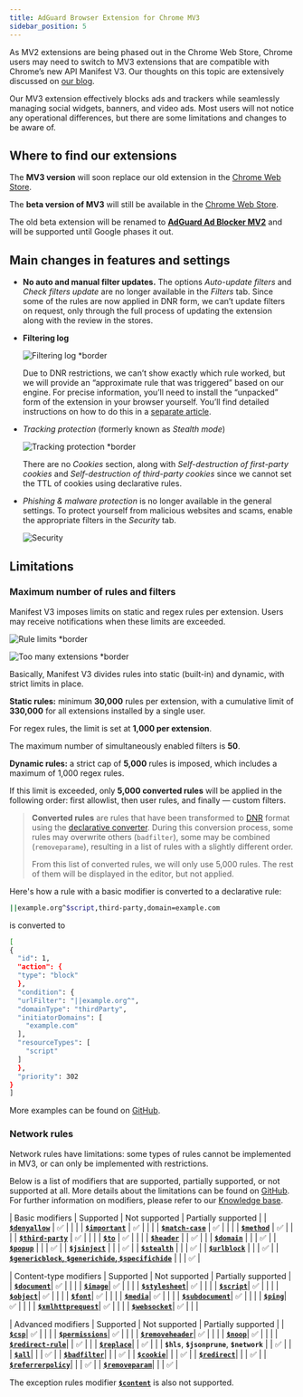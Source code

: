 ```yaml
---
title: AdGuard Browser Extension for Chrome MV3
sidebar_position: 5
---
```


As MV2 extensions are being phased out in the Chrome Web Store, Chrome users may need to switch to MV3 extensions that are compatible with Chrome’s new API Manifest V3. Our thoughts on this topic are extensively discussed on [our blog](https://adguard.com/en/blog/tag/manifest-v3.html).

Our MV3 extension effectively blocks ads and trackers while seamlessly managing social widgets, banners, and video ads. Most users will not notice any operational differences, but there are some limitations and changes to be aware of.

## Where to find our extensions

The **MV3 version** will soon replace our old extension in the [Chrome Web Store](https://chromewebstore.google.com/detail/adguard-adblocker/bgnkhhnnamicmpeenaelnjfhikgbkllg).

The **beta version of MV3** will still be available in the [Chrome Web Store](https://chromewebstore.google.com/detail/adguard-adblocker-mv3-exp/apjcbfpjihpedihablmalmbbhjpklbdf).

The old beta extension will be renamed to [**AdGuard Ad Blocker MV2**](https://chromewebstore.google.com/detail/adguard-adblocker-beta/gfggjaccafhcbfogfkogggoepomehbjl) and will be supported until Google phases it out.

## Main changes in features and settings

- **No auto and manual filter updates.** The options *Auto-update filters* and *Check filters update* are no longer available in the *Filters* tab. Since some of the rules are now applied in DNR form, we can’t update filters on request, only through the full process of updating the extension along with the review in the stores.

- **Filtering log**

  ![Filtering log *border](https://cdn.adtidy.org/content/blog/mv3/new/log.png)

  Due to DNR restrictions, we can’t show exactly which rule worked, but we will provide an “approximate rule that was triggered” based on our engine. For precise information, you’ll need to install the “unpacked” form of the extension in your browser yourself. You’ll find detailed instructions on how to do this in a [separate article](adguard-browser-extension/solving-problems/debug-rules).

- *Tracking protection* (formerly known as *Stealth mode*)

  ![Tracking protection *border](https://cdn.adtidy.org/content/blog/mv3/new/tracking_screen.png)

  There are no *Cookies* section, along with *Self-destruction of first-party cookies* and *Self-destruction of third-party cookies* since we cannot set the TTL of cookies using declarative rules.

- *Phishing & malware protection* is no longer available in the general settings. To protect yourself from malicious websites and scams, enable the appropriate filters in the *Security* tab.

  ![Security](https://cdn.adtidy.org/content/blog/mv3/new/security.png)

## Limitations

### Maximum number of rules and filters

Manifest V3 imposes limits on static and regex rules per extension. Users may receive notifications when these limits are exceeded.

![Rule limits *border](https://cdn.adtidy.org/content/blog/new/rulelimits.png)

![Too many extensions *border](https://cdn.adtidy.org/content/blog/new/other_extension.png)

Basically, Manifest V3 divides rules into static (built-in) and dynamic, with strict limits in place.

**Static rules:** minimum **30,000** rules per extension, with a cumulative limit of **330,000** for all extensions installed by a single user.

For regex rules, the limit is set at **1,000 per extension**.

The maximum number of simultaneously enabled filters is **50**.

**Dynamic rules:** a strict cap of **5,000** rules is imposed, which includes a maximum of 1,000 regex rules.

  If this limit is exceeded, only **5,000 converted rules** will be applied in the following order: first allowlist, then user rules, and finally — custom filters.

> **Converted rules** are rules that have been transformed to [DNR](https://developer.chrome.com/docs/extensions/reference/api/declarativeNetRequest#build-rules) format using the [declarative converter](https://github.com/AdguardTeam/tsurlfilter/tree/master/packages/tsurlfilter/src/rules/declarative-converter). During this conversion process, some rules may overwrite others (`badfilter`), some may be combined (`removeparame`), resulting in a list of rules with a slightly different order.
>
> From this list of converted rules, we will only use 5,000 rules. The rest of them will be displayed in the editor, but not applied.

 Here's how a rule with a basic modifier is converted to a declarative rule:

  ```bash
  ||example.org^$script,third-party,domain=example.com
  ```

  is converted to

  ```bash
  [
  {
    "id": 1,
    "action": {
    "type": "block"
    },
    "condition": {
    "urlFilter": "||example.org^",
    "domainType": "thirdParty",
    "initiatorDomains": [
      "example.com"
    ],
    "resourceTypes": [
      "script"
    ]
    },
    "priority": 302
  }
  ]
  ```

  More examples can be found on [GitHub](https://github.com/AdguardTeam/tsurlfilter/tree/release/v3.1/packages/tsurlfilter/src/rules/declarative-converter#basic-examples).

### Network rules

Network rules have limitations: some types of rules cannot be implemented in MV3, or can only be implemented with restrictions.

Below is a list of modifiers that are supported, partially supported, or not supported at all. More details about the limitations can be found on [GitHub](https://github.com/AdguardTeam/tsurlfilter/tree/release/v3.1/packages/tsurlfilter/src/rules/declarative-converter). For further information on modifiers, please refer to our [Knowledge base](/general/ad-filtering/create-own-filters/#basic-rules-basic-modifiers).

  | Basic modifiers | Supported | Not supported | Partially supported |
  | [**`$denyallow`**](https://github.com/AdguardTeam/tsurlfilter/tree/release/v2.3-for-5.0/packages/tsurlfilter/src/rules/declarative-converter#basic_modifiers__$denyallow) | ✅ |   |   |
  | [**`$important`**](https://github.com/AdguardTeam/tsurlfilter/tree/release/v2.3-for-5.0/packages/tsurlfilter/src/rules/declarative-converter#basic_modifiers__$important) | ✅ |   |   |
  | [**`$match-case`**](https://github.com/AdguardTeam/tsurlfilter/tree/release/v2.3-for-5.0/packages/tsurlfilter/src/rules/declarative-converter#basic_modifiers__$match-case) | ✅ |   |   |
  | [**`$method`**](https://github.com/AdguardTeam/tsurlfilter/tree/release/v2.3-for-5.0/packages/tsurlfilter/src/rules/declarative-converter#method) | ✅ |   |   |
  | [**`$third-party`**](https://github.com/AdguardTeam/tsurlfilter/tree/master/packages/tsurlfilter/src/rules/declarative-converter#basic_modifiers__$third-party) | ✅ |   |   |
  | [**`$to`**](https://github.com/AdguardTeam/tsurlfilter/tree/master/packages/tsurlfilter/src/rules/declarative-converter#to) | ✅ |   |   |
  | [**`$header`**](https://github.com/AdguardTeam/tsurlfilter/tree/release/v2.3-for-5.0/packages/tsurlfilter/src/rules/declarative-converter#basic_modifiers__$header) |  | ✅  |   |
  | [**`$domain`**](https://github.com/AdguardTeam/tsurlfilter/tree/release/v2.3-for-5.0/packages/tsurlfilter/src/rules/declarative-converter#basic_modifiers__$domain) |  |   | ✅ |
  | [**`$popup`**](https://github.com/AdguardTeam/tsurlfilter/tree/master/packages/tsurlfilter/src/rules/declarative-converter#basic_modifiers__$popup) |  |   | ✅ |
  | [**`$jsinject`**](https://github.com/AdguardTeam/tsurlfilter/tree/master/packages/tsurlfilter/src/rules/declarative-converter#exception_rules_modifiers__$jsinject) |  |   | ✅ |
  | [**`$stealth`**](https://github.com/AdguardTeam/tsurlfilter/tree/master/packages/tsurlfilter/src/rules/declarative-converter#exception_rules_modifiers__$stealth) |  |   | ✅ |
  | [**`$urlblock`**](https://github.com/AdguardTeam/tsurlfilter/tree/master/packages/tsurlfilter/src/rules/declarative-converter#exception_rules_modifiers__$urlblock) |  |   | ✅ |
  | [**`$genericblock`, `$generichide`, `$specifichide`**](https://github.com/AdguardTeam/tsurlfilter/tree/master/packages/tsurlfilter/src/rules/declarative-converter#exception_rules_modifiers__$genericblock) |  |   | ✅ |

  | Content-type modifiers | Supported | Not supported | Partially supported |
  | [**`$document`**](https://github.com/AdguardTeam/tsurlfilter/tree/master/packages/tsurlfilter/src/rules/declarative-converter#content_type_modifiers__$document)| ✅ |   |   |
  | [**`$image`**](https://github.com/AdguardTeam/tsurlfilter/tree/master/packages/tsurlfilter/src/rules/declarative-converter#content_type_modifiers__$image)| ✅ |   |   |
  | [**`$stylesheet`**](https://github.com/AdguardTeam/tsurlfilter/tree/master/packages/tsurlfilter/src/rules/declarative-converter#content_type_modifiers__$stylesheet)| ✅ |   |   |
  | [**`$script`**](https://github.com/AdguardTeam/tsurlfilter/tree/master/packages/tsurlfilter/src/rules/declarative-converter#content_type_modifiers__$script)| ✅ |   |   |
  | [**`$object`**](https://github.com/AdguardTeam/tsurlfilter/tree/master/packages/tsurlfilter/src/rules/declarative-converter#content_type_modifiers__$object)| ✅ |   |   |
  | [**`$font`**](https://github.com/AdguardTeam/tsurlfilter/tree/master/packages/tsurlfilter/src/rules/declarative-converter#content_type_modifiers__$font)| ✅ |   |   |
  | [**`$media`**](https://github.com/AdguardTeam/tsurlfilter/tree/master/packages/tsurlfilter/src/rules/declarative-converter#content_type_modifiers__$media)| ✅ |   |   |
  | [**`$subdocument`**](https://github.com/AdguardTeam/tsurlfilter/tree/master/packages/tsurlfilter/src/rules/declarative-converter#content_type_modifiers__$subdocument)| ✅ |   |   |
  | [**`$ping`**](https://github.com/AdguardTeam/tsurlfilter/tree/master/packages/tsurlfilter/src/rules/declarative-converter#content_type_modifiers__$ping)| ✅ |   |   |
  | [**`$xmlhttprequest`**](https://github.com/AdguardTeam/tsurlfilter/tree/master/packages/tsurlfilter/src/rules/declarative-converter#content_type_modifiers__$xmlhttprequest)| ✅ |   |   |
  | [**`$websocket`**](https://github.com/AdguardTeam/tsurlfilter/tree/master/packages/tsurlfilter/src/rules/declarative-converter#content_type_modifiers__$websocket)| ✅ |   |   |

  | Advanced modifiers | Supported | Not supported | Partially supported |
  | [**`$csp`**](https://github.com/AdguardTeam/tsurlfilter/tree/release/v2.3-for-5.0/packages/tsurlfilter/src/rules/declarative-converter#csp)| ✅ |   |   |
  | [**`$permissions`**](https://github.com/AdguardTeam/tsurlfilter/tree/release/v2.3-for-5.0/packages/tsurlfilter/src/rules/declarative-converter#permissions)| ✅ |   |   |
  | [**`$removeheader`**](https://github.com/AdguardTeam/tsurlfilter/tree/master/packages/tsurlfilter/src/rules/declarative-converter#removeheader)| ✅ |   |   |
  | [**`$noop`**](https://github.com/AdguardTeam/tsurlfilter/tree/master/packages/tsurlfilter/src/rules/declarative-converter#advanced_capabilities__noop)| ✅ |   |   |
  | [**`$redirect-rule`**](https://github.com/AdguardTeam/tsurlfilter/tree/master/packages/tsurlfilter/src/rules/declarative-converter#advanced_capabilities__$redirect-rule)|  | ✅ |   |
  | [**`$replace`**](https://github.com/AdguardTeam/tsurlfilter/tree/master/packages/tsurlfilter/src/rules/declarative-converter#advanced_capabilities__$replace)|  | ✅ |   |
  | **`$hls`**, **`$jsonprune`**, **`$network`** |  | ✅ |   |
  | [**`$all`**](https://github.com/AdguardTeam/tsurlfilter/tree/master/packages/tsurlfilter/src/rules/declarative-converter#advanced_capabilities__$all)|  |   | ✅ |
  | [**`$badfilter`**](https://github.com/AdguardTeam/tsurlfilter/tree/master/packages/tsurlfilter/src/rules/declarative-converter#advanced_capabilities__$badfilter)|  |   | ✅ |
  | [**`$cookie`**](https://github.com/AdguardTeam/tsurlfilter/tree/master/packages/tsurlfilter/src/rules/declarative-converter#advanced_capabilities__$cookie)|  |   | ✅ |
  | [**`$redirect`**](https://github.com/AdguardTeam/tsurlfilter/tree/master/packages/tsurlfilter/src/rules/declarative-converter#advanced_capabilities__$redirect)|  |   | ✅ |
  | [**`$referrerpolicy`**](https://github.com/AdguardTeam/tsurlfilter/tree/master/packages/tsurlfilter/src/rules/declarative-converter#referrerpolicy)|  |   | ✅ |
  | [**`$removeparam`**](https://github.com/AdguardTeam/tsurlfilter/tree/master/packages/tsurlfilter/src/rules/declarative-converter#advanced_capabilities__$removeparam)|  |   | ✅ |

  The exception rules modifier [**`$content`**](https://github.com/AdguardTeam/tsurlfilter/tree/master/packages/tsurlfilter/src/rules/declarative-converter#exception_rules_modifiers__$content) is also not supported.
